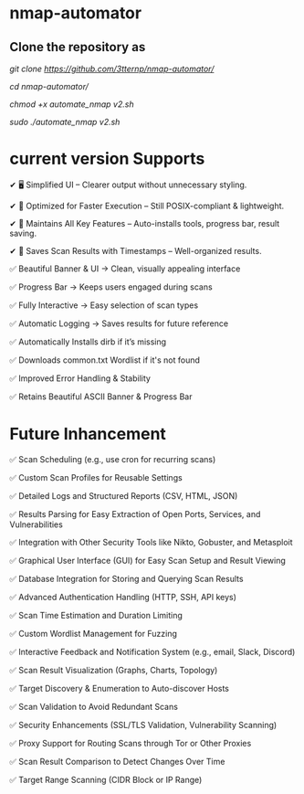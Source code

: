 # nmap-automator

## Clone the repository as

_git clone https://github.com/3tternp/nmap-automator/_

_cd nmap-automator/_

_chmod +x automate_nmap v2.sh_

_sudo ./automate_nmap v2.sh_

# current version Supports

✔ 🖥️ Simplified UI – Clearer output without unnecessary styling.

✔ 🚀 Optimized for Faster Execution – Still POSIX-compliant & lightweight.

✔ 🔄 Maintains All Key Features – Auto-installs tools, progress bar, result saving.

✔ 📁 Saves Scan Results with Timestamps – Well-organized results.

✅ Beautiful Banner & UI → Clean, visually appealing interface

✅ Progress Bar → Keeps users engaged during scans

✅ Fully Interactive → Easy selection of scan types

✅ Automatic Logging → Saves results for future reference

✅ Automatically Installs dirb if it’s missing

✅ Downloads common.txt Wordlist if it's not found

✅ Improved Error Handling & Stability

✅ Retains Beautiful ASCII Banner & Progress Bar

# Future Inhancement 

✅ Scan Scheduling (e.g., use cron for recurring scans)

✅ Custom Scan Profiles for Reusable Settings

✅ Detailed Logs and Structured Reports (CSV, HTML, JSON)

✅ Results Parsing for Easy Extraction of Open Ports, Services, and Vulnerabilities

✅ Integration with Other Security Tools like Nikto, Gobuster, and Metasploit

✅ Graphical User Interface (GUI) for Easy Scan Setup and Result Viewing

✅ Database Integration for Storing and Querying Scan Results

✅ Advanced Authentication Handling (HTTP, SSH, API keys)

✅ Scan Time Estimation and Duration Limiting

✅ Custom Wordlist Management for Fuzzing

✅ Interactive Feedback and Notification System (e.g., email, Slack, Discord)

✅ Scan Result Visualization (Graphs, Charts, Topology)

✅ Target Discovery & Enumeration to Auto-discover Hosts

✅ Scan Validation to Avoid Redundant Scans

✅ Security Enhancements (SSL/TLS Validation, Vulnerability Scanning)

✅ Proxy Support for Routing Scans through Tor or Other Proxies

✅ Scan Result Comparison to Detect Changes Over Time

✅ Target Range Scanning (CIDR Block or IP Range)
